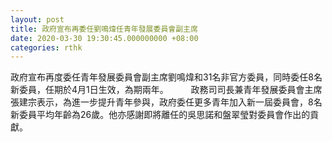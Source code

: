 ```yaml
---
layout: post
title: 政府宣布再委任劉鳴煒任青年發展委員會副主席
date: 2020-03-30 19:30:45.000000000 +08:00
categories: rthk
---
```


政府宣布再度委任青年發展委員會副主席劉鳴煒和31名非官方委員，同時委任8名新委員，任期於4月1日生效，為期兩年。
　　 
政務司司長兼青年發展委員會主席張建宗表示，為進一步提升青年參與，政府委任更多青年加入新一屆委員會，8名新委員平均年齡為26歲。他亦感謝即將離任的吳思諾和盤翠瑩對委員會作出的貢獻。
